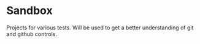 # Sandbox
Projects for various tests.
Will be used to get a better understanding of git and github controls.

